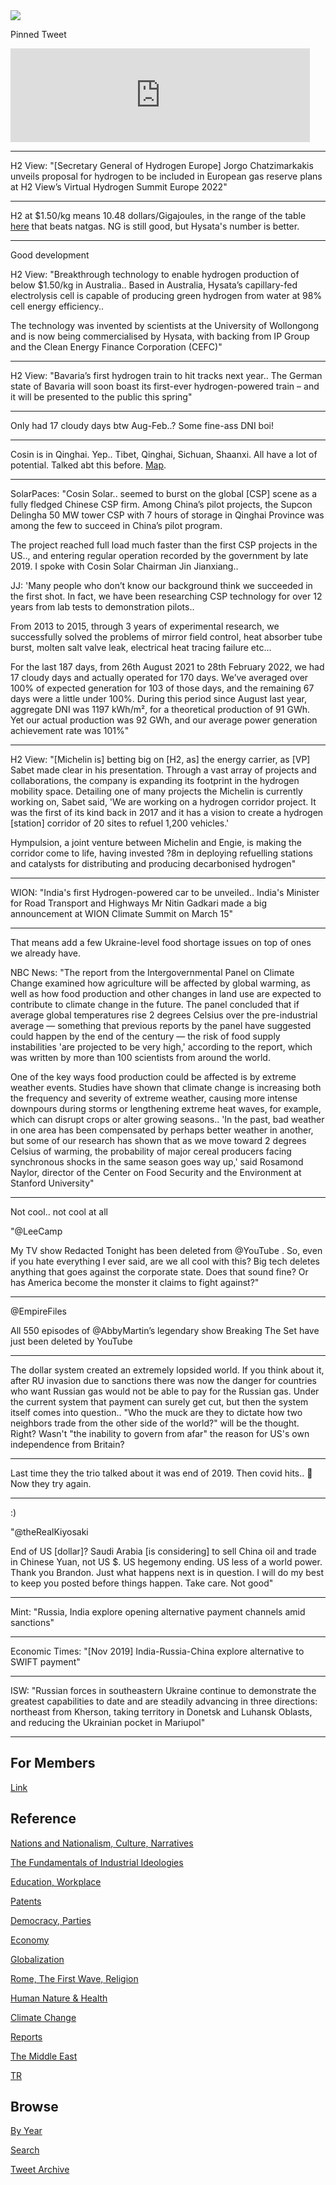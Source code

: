 <img src="https://drive.google.com/uc?export=view&id=1B2wf9R7AMH1d7Vw6e2mucLbIQ5NSjir7"/>

Pinned Tweet

<iframe width="95%" src="https://www.youtube.com/embed/2dgzKW8EKMc" title="YouTube video player" frameborder="0" allow="accelerometer; autoplay; clipboard-write; encrypted-media; gyroscope; picture-in-picture" allowfullscreen></iframe>

---

H2 View: "[Secretary General of Hydrogen Europe] Jorgo Chatzimarkakis
unveils proposal for hydrogen to be included in European gas reserve
plans at H2 View’s Virtual Hydrogen Summit Europe 2022"

---

H2 at $1.50/kg means 10.48 dollars/Gigajoules, in the range of the
table [here](2022/02/costs-lcoe.md) that beats natgas. NG is still
good, but Hysata's number is better. 

---

Good development

H2 View: "Breakthrough technology to enable hydrogen production of
below $1.50/kg in Australia.. Based in Australia, Hysata’s
capillary-fed electrolysis cell is capable of producing green hydrogen
from water at 98% cell energy efficiency..

The technology was invented by scientists at the University of
Wollongong and is now being commercialised by Hysata, with backing
from IP Group and the Clean Energy Finance Corporation (CEFC)"

---

H2 View: "Bavaria’s first hydrogen train to hit tracks next year.. The
German state of Bavaria will soon boast its first-ever
hydrogen-powered train – and it will be presented to the public this
spring"

---

Only had 17 cloudy days btw Aug-Feb..? Some fine-ass DNI boi!

---

Cosin is in Qinghai. Yep.. Tibet, Qinghai, Sichuan, Shaanxi. All have
a lot of potential. Talked abt this before. [Map](https://pbs.twimg.com/media/FD5unTVXsAUe4PI?format=png&name=small).

---

SolarPaces: "Cosin Solar.. seemed to burst on the global [CSP] scene
as a fully fledged Chinese CSP firm. Among China’s pilot projects, the
Supcon Delingha 50 MW tower CSP with 7 hours of storage in Qinghai
Province was among the few to succeed in China’s pilot program.

The project reached full load much faster than the first CSP projects
in the US.., and entering regular operation recorded by the government
by late 2019. I spoke with Cosin Solar Chairman Jin Jianxiang..

JJ: 'Many people who don’t know our background think we succeeded in
the first shot. In fact, we have been researching CSP technology for
over 12 years from lab tests to demonstration pilots..

From 2013 to 2015, through 3 years of experimental research, we
successfully solved the problems of mirror field control, heat
absorber tube burst, molten salt valve leak, electrical heat tracing
failure etc...

For the last 187 days, from 26th August 2021 to 28th February 2022, we
had 17 cloudy days and actually operated for 170 days. We’ve averaged
over 100% of expected generation for 103 of those days, and the
remaining 67 days were a little under 100%. During this period since
August last year, aggregate DNI was 1197 kWh/m², for a theoretical
production of 91 GWh. Yet our actual production was 92 GWh, and our
average power generation achievement rate was 101%"

---

H2 View: "[Michelin is] betting big on [H2, as] the energy carrier, as
[VP] Sabet made clear in his presentation. Through a vast array of
projects and collaborations, the company is expanding its footprint in
the hydrogen mobility space. Detailing one of many projects the
Michelin is currently working on, Sabet said, 'We are working on a
hydrogen corridor project. It was the first of its kind back in 2017
and it has a vision to create a hydrogen [station] corridor of 20
sites to refuel 1,200 vehicles.'

Hympulsion, a joint venture between Michelin and Engie, is making the
corridor come to life, having invested ?8m in deploying refuelling
stations and catalysts for distributing and producing decarbonised
hydrogen"

---

WION: "India's first Hydrogen-powered car to be unveiled.. India's
Minister for Road Transport and Highways Mr Nitin Gadkari made a big
announcement at WION Climate Summit on March 15"

---

That means add a few Ukraine-level food shortage issues on top of ones
we already have.

NBC News: "The report from the Intergovernmental Panel on Climate
Change examined how agriculture will be affected by global warming, as
well as how food production and other changes in land use are expected
to contribute to climate change in the future. The panel concluded
that if average global temperatures rise 2 degrees Celsius over the
pre-industrial average — something that previous reports by the panel
have suggested could happen by the end of the century — the risk of
food supply instabilities 'are projected to be very high,' according
to the report, which was written by more than 100 scientists from
around the world.

One of the key ways food production could be affected is by extreme
weather events. Studies have shown that climate change is increasing
both the frequency and severity of extreme weather, causing more
intense downpours during storms or lengthening extreme heat waves, for
example, which can disrupt crops or alter growing seasons.. 'In the
past, bad weather in one area has been compensated by perhaps better
weather in another, but some of our research has shown that as we move
toward 2 degrees Celsius of warming, the probability of major cereal
producers facing synchronous shocks in the same season goes way up,'
said Rosamond Naylor, director of the Center on Food Security and the
Environment at Stanford University"

---

Not cool.. not cool at all

"@LeeCamp

My TV show Redacted Tonight has been deleted from @YouTube . So, even
if you hate everything I ever said, are we all cool with this? Big
tech deletes anything that goes against the corporate state. Does that
sound fine? Or has America become the monster it claims to fight
against?"

---

@EmpireFiles

All 550 episodes of @AbbyMartin’s legendary show Breaking The Set have
just been deleted by YouTube

---

The dollar system created an extremely lopsided world. If you think
about it, after RU invasion due to sanctions there was now the danger
for countries who want Russian gas would not be able to pay for the
Russian gas. Under the current system that payment can surely get cut,
but then the system itself comes into question.. "Who the muck are
they to dictate how two neighbors trade from the other side of the
world?"  will be the thought. Right? Wasn't "the inability to govern
from afar" the reason for US's own independence from Britain?

---

Last time they the trio talked about it was end of 2019. Then covid hits..
🤔 Now they try again.

---

:)

"@theRealKiyosaki

End of US [dollar]?  Saudi Arabia [is considering] to sell China oil
and trade in Chinese Yuan, not US $. US hegemony ending. US less of a
world power. Thank you Brandon. Just what happens next is in
question. I will do my best to keep you posted before things
happen. Take care. Not good"

---

Mint: "Russia, India explore opening alternative payment channels amid sanctions"

---

Economic Times: "[Nov 2019] India-Russia-China explore alternative to SWIFT payment"

---

ISW: "Russian forces in southeastern Ukraine continue to demonstrate
the greatest capabilities to date and are steadily advancing in three
directions: northeast from Kherson, taking territory in Donetsk and
Luhansk Oblasts, and reducing the Ukrainian pocket in Mariupol"

---

## For Members

[Link](https://thirdwave-members.herokuapp.com)

## Reference

[Nations and Nationalism, Culture, Narratives](/2013/02/nations-and-nationalism.md)

[The Fundamentals of Industrial Ideologies](/2011/04/fundamentals-of-industrial-ideologies.md)

[Education, Workplace](2017/09/education-workplace.md)

[Patents](/2018/09/patents.md)

[Democracy, Parties](/2016/11/democracy.md)

[Economy](/2018/05/economy.md)

[Globalization](/2018/09/globalization.md)

[Rome, The First Wave, Religion](/2017/12/rome.md)

[Human Nature & Health](/2020/07/human-nature.md)

[Climate Change](/2018/12/climate.md)

[Reports](/2019/05/reports.md)

[The Middle East](/2019/07/middleeast.md)

[TR](../tr)

## Browse

[By Year](years.md)

[Search](search.html)

[Tweet Archive](/tweets/README.md)


